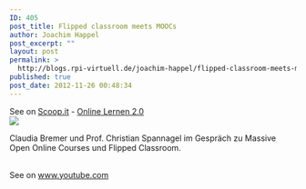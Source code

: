 ```yaml
---
ID: 405
post_title: Flipped classroom meets MOOCs
author: Joachim Happel
post_excerpt: ""
layout: post
permalink: >
  http://blogs.rpi-virtuell.de/joachim-happel/flipped-classroom-meets-moocs/
published: true
post_date: 2012-11-26 00:48:34
---
```

See on <a href='http://www.scoop.it/t/online-lernen-2-0/p/3474197465/flipped-classroom-meets-moocs'>Scoop.it</a> - <a href='http://www.scoop.it/t/online-lernen-2-0'>Online Lernen 2.0</a><br /><a href='http://www.scoop.it/t/online-lernen-2-0/p/3474197465/flipped-classroom-meets-moocs'><img src='http://img.scoop.it/oLrflbnDr980ghQVZmuO7jl72eJkfbmt4t8yenImKBXEejxNn4ZJNZ2ss5Ku7Cxt' /></a><br /><p>Claudia Bremer und Prof. Christian Spannagel im Gespr&auml;ch zu Massive Open Online Courses und Flipped Classroom. </p><br />See on <a href='http://www.youtube.com/watch?v=gvWuzL_yKak&amp;feature=youtu.be'>www.youtube.com</a>